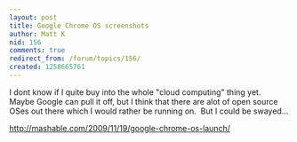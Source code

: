 ```yaml
---
layout: post
title: Google Chrome OS screenshots
author: Matt K
nid: 156
comments: true
redirect_from: /forum/topics/156/
created: 1258665761
---
```

<p>I dont know if I quite buy into the whole &quot;cloud computing&quot;&nbsp;thing yet.&nbsp; Maybe Google can pull it off, but I think that there are alot of open source OSes out there which I would rather be running on.&nbsp; But I could be swayed...</p>
<p><a href="http://mashable.com/2009/11/19/google-chrome-os-launch/">http://mashable.com/2009/11/19/google-chrome-os-launch/</a></p>
